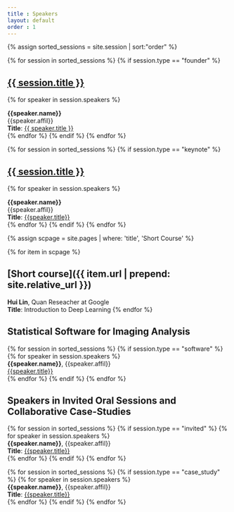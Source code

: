 ```yaml
---
title : Speakers
layout: default
order : 1
---
```


{% assign sorted_sessions = site.session | sort:"order" %}

<!-- Founder's talk -->

{% for session in sorted_sessions %}
  {% if session.type == "founder" %}
  <h2>
    <a href="{{ session.url | prepend: site.relative_url }}">
      {{ session.title }}
    </a>
  </h2>

  {% for speaker in session.speakers %}
  
  <b>{{speaker.name}}</b><br/>
    {{speaker.affil}} <br/> 
  <b>Title</b>: <a href="{{ session.url | prepend: site.relative_url }}"> {{ speaker.title }} </a><br/>
  {% endfor %}
  {% endif %}
{% endfor %}

<!-- Keynote talk -->

{% for session in sorted_sessions %}
  {% if session.type == "keynote" %}
  <h2>
    <a href="{{ session.url | prepend: site.relative_url }}">
      {{ session.title }}
    </a>
  </h2>

  {% for speaker in session.speakers %}
  
  
  <b>{{speaker.name}}</b><br/>
    {{speaker.affil}} <br/> 
  <b>Title</b>: <a href="{{ session.url | prepend: site.relative_url }}">{{speaker.title}}</a> <br/>
  {% endfor %}
  {% endif %}
{% endfor %}


<!-- Short course -->


{% assign scpage = site.pages | where: 'title', 'Short Course' %}

{% for item in scpage %}
## [Short course]({{ item.url | prepend: site.relative_url }})
<b>Hui Lin</b>, Quan Reseacher at Google <br/>
<b>Title</b>: Introduction to Deep Learning
{% endfor %}


<!-- Software -->

## Statistical Software for Imaging Analysis

{% for session in sorted_sessions %}
  {% if session.type == "software" %}
  {% for speaker in session.speakers %}   
  <b>{{speaker.name}}</b>, {{speaker.affil}} <br/> 
  <a href="{{ session.url | prepend: site.relative_url }}"> {{speaker.title}} </a><br/>
  {% endfor %}
  {% endif %}
{% endfor %}

<!-- Invited -->

## Speakers in Invited Oral Sessions and Collaborative Case-Studies 

{% for session in sorted_sessions %}
  {% if session.type == "invited" %}
  {% for speaker in session.speakers %}   
  <b>{{speaker.name}}</b>, {{speaker.affil}} <br/> 
  <b>Title</b>: <a href="{{ session.url | prepend: site.relative_url }}"> {{speaker.title}} </a><br/>
  {% endfor %}
  {% endif %}
{% endfor %}

{% for session in sorted_sessions %}
  {% if session.type == "case_study" %}
  {% for speaker in session.speakers %}   
  <b>{{speaker.name}}</b>, {{speaker.affil}} <br/> 
  <b>Title</b>: <a href="{{ session.url | prepend: site.relative_url }}"> {{speaker.title}} </a><br/>
  {% endfor %}
  {% endif %}
{% endfor %}